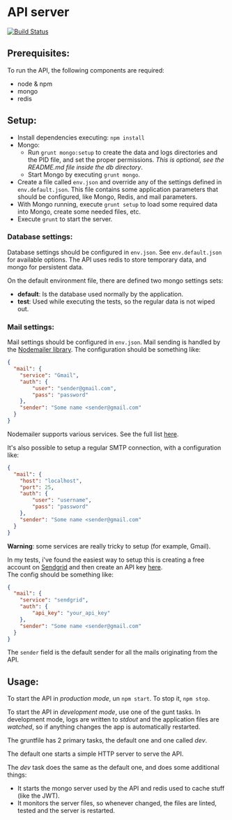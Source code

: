 # API server

[![Build Status](https://magnum.travis-ci.com/josepramon/tfm-api.svg?token=GtvmH1UiAg21rsbqB2WR)](https://magnum.travis-ci.com/josepramon/tfm-api)


## Prerequisites:

To run the API, the following components are required:

- node & npm
- mongo
- redis


## Setup:

- Install dependencies executing: `npm install`
- Mongo:
    - Run `grunt mongo:setup` to create the data and logs directories and the PID file, and set the proper permissions. *This is optional, see the README.md file inside the db directory*.
    - Start Mongo by executing `grunt mongo`.
- Create a file called `env.json` and override any of the settings defined in `env.default.json`. This file contains some application parameters that should be configured, like Mongo, Redis, and mail parameters.
- With Mongo running, execute `grunt setup` to load some required data into Mongo, create some needed files, etc.
- Execute `grunt` to start the server.


### Database settings:

Database settings should be configured in `env.json`. See `env.default.json` for available options. The API uses redis to store temporary data, and mongo for persistent data.

On the default environment file, there are defined two mongo settings sets:

- **default**: Is the database used normally by the application.
- **test**: Used while executing the tests, so the regular data is not wiped out.

### Mail settings:

Mail settings should be configured in `env.json`. Mail sending is handled by the [Nodemailer library](http://nodemailer.com/). The configuration should be something like:

```json
{
  "mail": {
    "service": "Gmail",
    "auth": {
        "user": "sender@gmail.com",
        "pass": "password"
    },
    "sender": "Some name <sender@gmail.com"
  }
}
```

Nodemailer supports various services. See the full list [here](https://github.com/andris9/nodemailer-wellknown#supported-services).  

It's also possible to setup a regular SMTP connection, with a configuration like:

```json
{
  "mail": {
    "host": "localhost",
    "port": 25,
    "auth": {
        "user": "username",
        "pass": "password"
    },
    "sender": "Some name <sender@gmail.com"
  }
}
```

**Warning**: some services are really tricky to setup (for example, Gmail).

In my tests, i've found the easiest way to setup this is creating a free account on [Sendgrid](http://sendgrid.com) and then create an API key [here](https://sendgrid.com/docs/Classroom/Send/api_keys.html).  
The config should be something like:

```json
{
  "mail": {
    "service": "sendgrid",
    "auth": {
        "api_key": "your_api_key"
    },
    "sender": "Some name <sender@gmail.com"
  }
}
```


The `sender` field is the default sender for all the mails originating from the API.


## Usage:

To start the API in *production mode*, un `npm start`. To stop it, `npm stop`.

To start the API in *development mode*, use one of the gunt tasks. In development mode, logs are written to *stdout* and the application files are *watched*, so if anything changes the app is automatically restarted.

The gruntfile has 2 primary tasks, the default one and one called *dev*.

The default one starts a simple HTTP server to serve the API.

The *dev* task does the same as the default one, and does some additional things:

- It starts the mongo server used by the API and redis used to cache stuff (like the JWT).
- It monitors the server files, so whenever changed, the files are linted, tested and the server is restarted.
